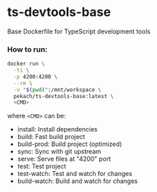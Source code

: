 # ts-devtools-base

Base Dockerfile for TypeScript development tools

### How to run:

``` bash
docker run \
  -ti \
  -p 4200:4200 \
  --rm \
  -v "$(pwd)":/mnt/workspace \
  pekach/ts-devtools-base:latest \
  <CMD>
```

where `<CMD>` can be:
 - install: Install dependencies
 - build: Fast build project
 - build-prod: Build project (optimized)
 - sync: Sync with git upstream
 - serve: Serve files at "4200" port
 - test: Test project
 - test-watch: Test and watch for changes
 - build-watch: Build and watch for changes
